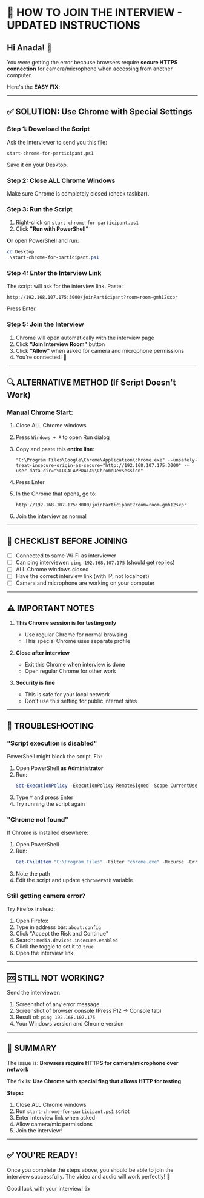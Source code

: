 # 🎥 HOW TO JOIN THE INTERVIEW - UPDATED INSTRUCTIONS

## Hi Anada! 👋

You were getting the error because browsers require **secure HTTPS connection** for camera/microphone when accessing from another computer.

Here's the **EASY FIX**:

---

## ✅ SOLUTION: Use Chrome with Special Settings

### Step 1: Download the Script

Ask the interviewer to send you this file:
```
start-chrome-for-participant.ps1
```

Save it on your Desktop.

### Step 2: Close ALL Chrome Windows

Make sure Chrome is completely closed (check taskbar).

### Step 3: Run the Script

1. Right-click on `start-chrome-for-participant.ps1`
2. Click **"Run with PowerShell"**

**Or** open PowerShell and run:
```powershell
cd Desktop
.\start-chrome-for-participant.ps1
```

### Step 4: Enter the Interview Link

The script will ask for the interview link. Paste:
```
http://192.168.107.175:3000/joinParticipant?room=room-gmh12sxpr
```

Press Enter.

### Step 5: Join the Interview

1. Chrome will open automatically with the interview page
2. Click **"Join Interview Room"** button
3. Click **"Allow"** when asked for camera and microphone permissions
4. You're connected! 🎉

---

## 🔍 ALTERNATIVE METHOD (If Script Doesn't Work)

### Manual Chrome Start:

1. Close ALL Chrome windows

2. Press `Windows + R` to open Run dialog

3. Copy and paste this **entire line**:
   ```
   "C:\Program Files\Google\Chrome\Application\chrome.exe" --unsafely-treat-insecure-origin-as-secure="http://192.168.107.175:3000" --user-data-dir="%LOCALAPPDATA%\ChromeDevSession"
   ```

4. Press Enter

5. In the Chrome that opens, go to:
   ```
   http://192.168.107.175:3000/joinParticipant?room=room-gmh12sxpr
   ```

6. Join the interview as normal

---

## 📱 CHECKLIST BEFORE JOINING

- [ ] Connected to same Wi-Fi as interviewer
- [ ] Can ping interviewer: `ping 192.168.107.175` (should get replies)
- [ ] ALL Chrome windows closed
- [ ] Have the correct interview link (with IP, not localhost)
- [ ] Camera and microphone are working on your computer

---

## ⚠️ IMPORTANT NOTES

1. **This Chrome session is for testing only**
   - Use regular Chrome for normal browsing
   - This special Chrome uses separate profile

2. **Close after interview**
   - Exit this Chrome when interview is done
   - Open regular Chrome for other work

3. **Security is fine**
   - This is safe for your local network
   - Don't use this setting for public internet sites

---

## 🔧 TROUBLESHOOTING

### "Script execution is disabled"

PowerShell might block the script. Fix:

1. Open PowerShell **as Administrator**
2. Run:
   ```powershell
   Set-ExecutionPolicy -ExecutionPolicy RemoteSigned -Scope CurrentUser
   ```
3. Type `Y` and press Enter
4. Try running the script again

### "Chrome not found"

If Chrome is installed elsewhere:

1. Open PowerShell
2. Run:
   ```powershell
   Get-ChildItem "C:\Program Files" -Filter "chrome.exe" -Recurse -ErrorAction SilentlyContinue
   ```
3. Note the path
4. Edit the script and update `$chromePath` variable

### Still getting camera error?

Try Firefox instead:

1. Open Firefox
2. Type in address bar: `about:config`
3. Click "Accept the Risk and Continue"
4. Search: `media.devices.insecure.enabled`
5. Click the toggle to set it to `true`
6. Open the interview link

---

## 🆘 STILL NOT WORKING?

Send the interviewer:

1. Screenshot of any error message
2. Screenshot of browser console (Press F12 → Console tab)
3. Result of: `ping 192.168.107.175`
4. Your Windows version and Chrome version

---

## 📝 SUMMARY

The issue is: **Browsers require HTTPS for camera/microphone over network**

The fix is: **Use Chrome with special flag that allows HTTP for testing**

**Steps:**
1. Close ALL Chrome windows
2. Run `start-chrome-for-participant.ps1` script
3. Enter interview link when asked
4. Allow camera/mic permissions
5. Join the interview!

---

## ✅ YOU'RE READY!

Once you complete the steps above, you should be able to join the interview successfully. The video and audio will work perfectly! 🎉

Good luck with your interview! 👍
